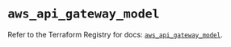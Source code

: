 # `aws_api_gateway_model`

Refer to the Terraform Registry for docs: [`aws_api_gateway_model`](https://registry.terraform.io/providers/hashicorp/aws/5.61.0/docs/resources/api_gateway_model).

